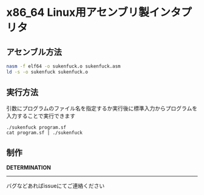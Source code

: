 # x86\_64 Linux用アセンブリ製インタプリタ

## アセンブル方法
```bash
nasm -f elf64 -o sukenfuck.o sukenfuck.asm
ld -s -o sukenfuck sukenfuck.o
```

## 実行方法
引数にプログラムのファイル名を指定するか実行後に標準入力からプログラムを入力することで実行できます
```
./sukenfuck program.sf
cat program.sf | ./sukenfuck
```

## 制作
**DETERMINATION**

---
バグなどあればissueにてご連絡ください
